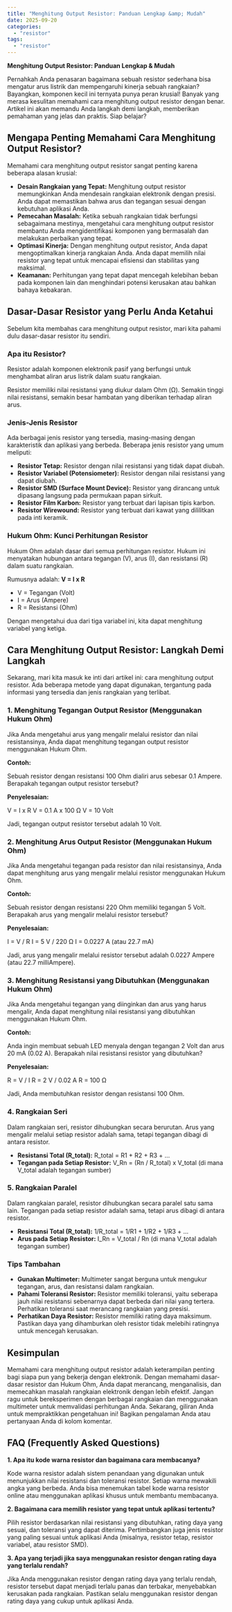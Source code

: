 ```yaml
---
title: "Menghitung Output Resistor: Panduan Lengkap &amp; Mudah"
date: 2025-09-20
categories: 
  - "resistor"
tags: 
  - "resistor"
---
```


**Menghitung Output Resistor: Panduan Lengkap & Mudah**

Pernahkah Anda penasaran bagaimana sebuah resistor sederhana bisa mengatur arus listrik dan mempengaruhi kinerja sebuah rangkaian? Bayangkan, komponen kecil ini ternyata punya peran krusial! Banyak yang merasa kesulitan memahami cara menghitung output resistor dengan benar. Artikel ini akan memandu Anda langkah demi langkah, memberikan pemahaman yang jelas dan praktis. Siap belajar?

## Mengapa Penting Memahami Cara Menghitung Output Resistor?

Memahami cara menghitung output resistor sangat penting karena beberapa alasan krusial:

- **Desain Rangkaian yang Tepat:** Menghitung output resistor memungkinkan Anda mendesain rangkaian elektronik dengan presisi. Anda dapat memastikan bahwa arus dan tegangan sesuai dengan kebutuhan aplikasi Anda.
- **Pemecahan Masalah:** Ketika sebuah rangkaian tidak berfungsi sebagaimana mestinya, mengetahui cara menghitung output resistor membantu Anda mengidentifikasi komponen yang bermasalah dan melakukan perbaikan yang tepat.
- **Optimasi Kinerja:** Dengan menghitung output resistor, Anda dapat mengoptimalkan kinerja rangkaian Anda. Anda dapat memilih nilai resistor yang tepat untuk mencapai efisiensi dan stabilitas yang maksimal.
- **Keamanan:** Perhitungan yang tepat dapat mencegah kelebihan beban pada komponen lain dan menghindari potensi kerusakan atau bahkan bahaya kebakaran.

## Dasar-Dasar Resistor yang Perlu Anda Ketahui

Sebelum kita membahas cara menghitung output resistor, mari kita pahami dulu dasar-dasar resistor itu sendiri.

### Apa itu Resistor?

Resistor adalah komponen elektronik pasif yang berfungsi untuk menghambat aliran arus listrik dalam suatu rangkaian.

Resistor memiliki nilai resistansi yang diukur dalam Ohm (Ω). Semakin tinggi nilai resistansi, semakin besar hambatan yang diberikan terhadap aliran arus.

### Jenis-Jenis Resistor

Ada berbagai jenis resistor yang tersedia, masing-masing dengan karakteristik dan aplikasi yang berbeda. Beberapa jenis resistor yang umum meliputi:

- **Resistor Tetap:** Resistor dengan nilai resistansi yang tidak dapat diubah.
- **Resistor Variabel (Potensiometer):** Resistor dengan nilai resistansi yang dapat diubah.
- **Resistor SMD (Surface Mount Device):** Resistor yang dirancang untuk dipasang langsung pada permukaan papan sirkuit.
- **Resistor Film Karbon:** Resistor yang terbuat dari lapisan tipis karbon.
- **Resistor Wirewound:** Resistor yang terbuat dari kawat yang dililitkan pada inti keramik.

### Hukum Ohm: Kunci Perhitungan Resistor

Hukum Ohm adalah dasar dari semua perhitungan resistor. Hukum ini menyatakan hubungan antara tegangan (V), arus (I), dan resistansi (R) dalam suatu rangkaian.

Rumusnya adalah: **V = I x R**

- V = Tegangan (Volt)
- I = Arus (Ampere)
- R = Resistansi (Ohm)

Dengan mengetahui dua dari tiga variabel ini, kita dapat menghitung variabel yang ketiga.

## Cara Menghitung Output Resistor: Langkah Demi Langkah

Sekarang, mari kita masuk ke inti dari artikel ini: cara menghitung output resistor. Ada beberapa metode yang dapat digunakan, tergantung pada informasi yang tersedia dan jenis rangkaian yang terlibat.

### 1\. Menghitung Tegangan Output Resistor (Menggunakan Hukum Ohm)

Jika Anda mengetahui arus yang mengalir melalui resistor dan nilai resistansinya, Anda dapat menghitung tegangan output resistor menggunakan Hukum Ohm.

**Contoh:**

Sebuah resistor dengan resistansi 100 Ohm dialiri arus sebesar 0.1 Ampere. Berapakah tegangan output resistor tersebut?

**Penyelesaian:**

V = I x R V = 0.1 A x 100 Ω V = 10 Volt

Jadi, tegangan output resistor tersebut adalah 10 Volt.

### 2\. Menghitung Arus Output Resistor (Menggunakan Hukum Ohm)

Jika Anda mengetahui tegangan pada resistor dan nilai resistansinya, Anda dapat menghitung arus yang mengalir melalui resistor menggunakan Hukum Ohm.

**Contoh:**

Sebuah resistor dengan resistansi 220 Ohm memiliki tegangan 5 Volt. Berapakah arus yang mengalir melalui resistor tersebut?

**Penyelesaian:**

I = V / R I = 5 V / 220 Ω I = 0.0227 A (atau 22.7 mA)

Jadi, arus yang mengalir melalui resistor tersebut adalah 0.0227 Ampere (atau 22.7 milliAmpere).

### 3\. Menghitung Resistansi yang Dibutuhkan (Menggunakan Hukum Ohm)

Jika Anda mengetahui tegangan yang diinginkan dan arus yang harus mengalir, Anda dapat menghitung nilai resistansi yang dibutuhkan menggunakan Hukum Ohm.

**Contoh:**

Anda ingin membuat sebuah LED menyala dengan tegangan 2 Volt dan arus 20 mA (0.02 A). Berapakah nilai resistansi resistor yang dibutuhkan?

**Penyelesaian:**

R = V / I R = 2 V / 0.02 A R = 100 Ω

Jadi, Anda membutuhkan resistor dengan resistansi 100 Ohm.

### 4\. Rangkaian Seri

Dalam rangkaian seri, resistor dihubungkan secara berurutan. Arus yang mengalir melalui setiap resistor adalah sama, tetapi tegangan dibagi di antara resistor.

- **Resistansi Total (R\_total):** R\_total = R1 + R2 + R3 + ...
- **Tegangan pada Setiap Resistor:** V\_Rn = (Rn / R\_total) x V\_total (di mana V\_total adalah tegangan sumber)

### 5\. Rangkaian Paralel

Dalam rangkaian paralel, resistor dihubungkan secara paralel satu sama lain. Tegangan pada setiap resistor adalah sama, tetapi arus dibagi di antara resistor.

- **Resistansi Total (R\_total):** 1/R\_total = 1/R1 + 1/R2 + 1/R3 + ...
- **Arus pada Setiap Resistor:** I\_Rn = V\_total / Rn (di mana V\_total adalah tegangan sumber)

### Tips Tambahan

- **Gunakan Multimeter:** Multimeter sangat berguna untuk mengukur tegangan, arus, dan resistansi dalam rangkaian.
- **Pahami Toleransi Resistor:** Resistor memiliki toleransi, yaitu seberapa jauh nilai resistansi sebenarnya dapat berbeda dari nilai yang tertera. Perhatikan toleransi saat merancang rangkaian yang presisi.
- **Perhatikan Daya Resistor:** Resistor memiliki rating daya maksimum. Pastikan daya yang dihamburkan oleh resistor tidak melebihi ratingnya untuk mencegah kerusakan.

## Kesimpulan

Memahami cara menghitung output resistor adalah keterampilan penting bagi siapa pun yang bekerja dengan elektronik. Dengan memahami dasar-dasar resistor dan Hukum Ohm, Anda dapat merancang, menganalisis, dan memecahkan masalah rangkaian elektronik dengan lebih efektif. Jangan ragu untuk bereksperimen dengan berbagai rangkaian dan menggunakan multimeter untuk memvalidasi perhitungan Anda. Sekarang, giliran Anda untuk mempraktikkan pengetahuan ini! Bagikan pengalaman Anda atau pertanyaan Anda di kolom komentar.

## FAQ (Frequently Asked Questions)

**1\. Apa itu kode warna resistor dan bagaimana cara membacanya?**

Kode warna resistor adalah sistem penandaan yang digunakan untuk menunjukkan nilai resistansi dan toleransi resistor. Setiap warna mewakili angka yang berbeda. Anda bisa menemukan tabel kode warna resistor online atau menggunakan aplikasi khusus untuk membantu membacanya.

**2\. Bagaimana cara memilih resistor yang tepat untuk aplikasi tertentu?**

Pilih resistor berdasarkan nilai resistansi yang dibutuhkan, rating daya yang sesuai, dan toleransi yang dapat diterima. Pertimbangkan juga jenis resistor yang paling sesuai untuk aplikasi Anda (misalnya, resistor tetap, resistor variabel, atau resistor SMD).

**3\. Apa yang terjadi jika saya menggunakan resistor dengan rating daya yang terlalu rendah?**

Jika Anda menggunakan resistor dengan rating daya yang terlalu rendah, resistor tersebut dapat menjadi terlalu panas dan terbakar, menyebabkan kerusakan pada rangkaian. Pastikan selalu menggunakan resistor dengan rating daya yang cukup untuk aplikasi Anda.
